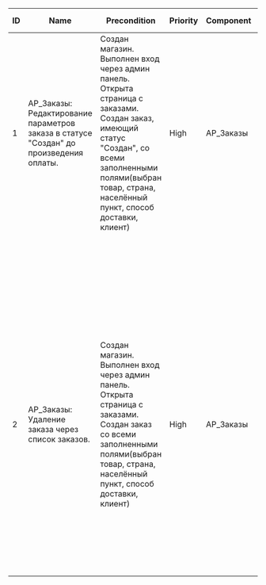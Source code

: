 | **ID** 	| **Name** 	| **Precondition** 	| **Priority** 	| **Component** 	| **Labels** 	| **Steps** 	| **Test Data** 	| **Expected Result** 	|  	|
|---	|---	|---	|---	|---	|---	|---	|---	|---	|---	|
| 1 	| AP_Заказы: Редактирование параметров заказа в статусе "Создан" до произведения оплаты. 	| Создан магазин. Выполнен вход через админ панель. Открыта страница с заказами. Создан заказ, имеющий статус "Создан", со всеми заполненными полями(выбран товар, страна, населённый пункт, способ доставки, клиент) 	| High 	| AP_Заказы 	| Smoke 	| 1. Развернуть Kebab-menu напротив соответсвующего заказа. 	|  	| 1. Разворачивается меню с пунктами "Редактировать", "Удалить". 	|  	|
|  	|  	|  	|  	|  	|  	| 2. Выбрать пункт "Редактировать" 	|  	| 2. Открывается окно заказа с описанием параметров(товар, страна, населённый пункт, способ доставки, клиент) заказа доступных для редактирования. 	|  	|
|  	|  	|  	|  	|  	|  	|  	|  	|  	|  	|
| 2 	| AP_Заказы: Удаление заказа через список заказов. 	| Создан магазин. Выполнен вход через админ панель. Открыта страница с заказами. Создан заказ со всеми заполненными полями(выбран товар, страна, населённый пункт, способ доставки, клиент) 	| High 	| AP_Заказы 	| Smoke 	| 1. Развернуть Kebab-menu напротив соответсвующего заказа. 	|  	| 1. Разворачивается меню с пунктами "Редактировать", "Удалить" 	|  	|
|  	|  	|  	|  	|  	|  	| 2. Выбрать пункт "Удалить". 	|  	| 2. Поялвяется предупреждающее оповещение об удалении. 	|  	|
|  	|  	|  	|  	|  	|  	| 3. Подтвердить удаление. 	|  	| 3. Запись успешно удалена. 	|  	|
